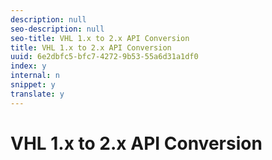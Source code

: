 ```yaml
---
description: null
seo-description: null
seo-title: VHL 1.x to 2.x API Conversion
title: VHL 1.x to 2.x API Conversion
uuid: 6e2dbfc5-bfc7-4272-9b53-55a6d31a1df0
index: y
internal: n
snippet: y
translate: y
---
```


# VHL 1.x to 2.x API Conversion

